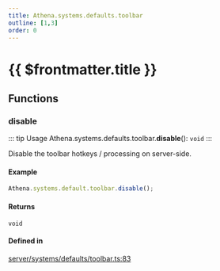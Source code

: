 ```yaml
---
title: Athena.systems.defaults.toolbar
outline: [1,3]
order: 0
---
```


# {{ $frontmatter.title }}


## Functions

### disable

::: tip Usage
Athena.systems.defaults.toolbar.**disable**(): `void`
:::

Disable the toolbar hotkeys / processing on server-side.

#### Example
```ts
Athena.systems.default.toolbar.disable();
```

#### Returns

`void`

#### Defined in

[server/systems/defaults/toolbar.ts:83](https://github.com/Stuyk/altv-athena/blob/f9f448a/src/core/server/systems/defaults/toolbar.ts#L83)
